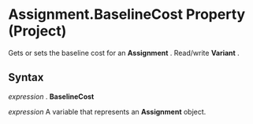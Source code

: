 
# Assignment.BaselineCost Property (Project)

Gets or sets the baseline cost for an  **Assignment** . Read/write **Variant** .


## Syntax

 _expression_ . **BaselineCost**

 _expression_ A variable that represents an **Assignment** object.

